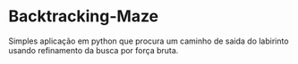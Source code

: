 # Backtracking-Maze
Simples aplicação em python que procura um caminho de saida do labirinto usando refinamento da busca por força bruta.
